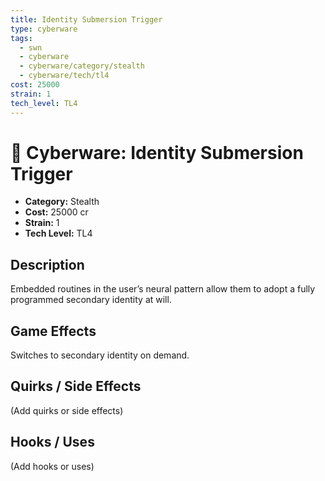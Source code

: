 ```yaml
---
title: Identity Submersion Trigger
type: cyberware
tags:
  - swn
  - cyberware
  - cyberware/category/stealth
  - cyberware/tech/tl4
cost: 25000
strain: 1
tech_level: TL4
---
```


# 🤖 Cyberware: Identity Submersion Trigger

- **Category:** Stealth
- **Cost:** 25000 cr
- **Strain:** 1
- **Tech Level:** TL4

## Description
Embedded routines in the user’s neural pattern allow them to adopt a fully programmed secondary identity at will.

## Game Effects
Switches to secondary identity on demand.

## Quirks / Side Effects

(Add quirks or side effects)

## Hooks / Uses

(Add hooks or uses)
